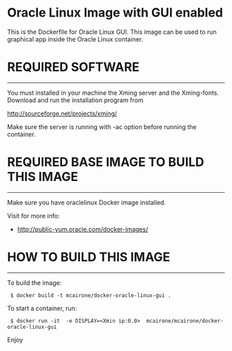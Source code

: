 # Oracle Linux Image with GUI enabled 

This is the Dockerfile for Oracle Linux GUI.
This image can be used to run graphical app inside the Oracle Linux container.

# REQUIRED SOFTWARE
 ---------------------------------------
You must installed in your machine the Xming server and the Xming-fonts.
Download and run the installation program from 

http://sourceforge.net/projects/xming/

Make sure the server is running with -ac option before running the container.

# REQUIRED BASE IMAGE TO BUILD THIS IMAGE
 ---------------------------------------
 
 Make sure you have oraclelinux Docker image installed.
 
 Visit for more info: 
  - http://public-yum.oracle.com/docker-images/
  
# HOW TO BUILD THIS IMAGE
 -----------------------

To build the image:  

     $ docker build -t mcairone/docker-oracle-linux-gui . 

To start a container, run:

     $ docker run -it  -e DISPLAY=<Xmin ip:0.0>  mcairone/mcairone/docker-oracle-linux-gui

Enjoy
